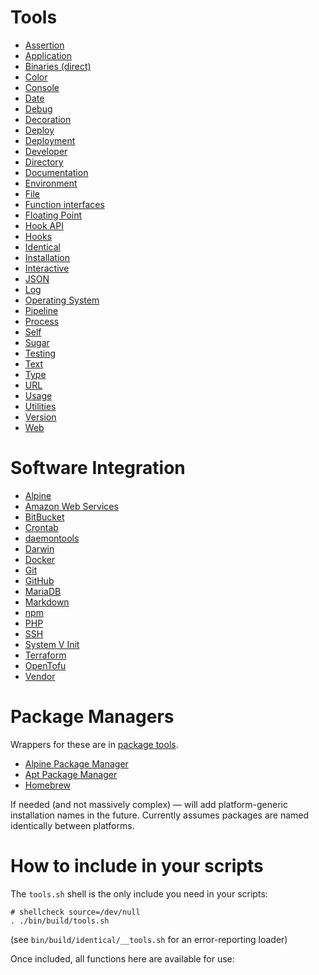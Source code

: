 # Tools

- [Assertion](./assert.md)
- [Application](./application.md)
- [Binaries (direct)](./bin.md)
- [Color](./colors.md)
- [Console](./console.md)
- [Date](./date.md)
- [Debug](./debug.md)
- [Decoration](./decoration.md)
- [Deploy](./deploy.md)
- [Deployment](./deployment.md)
- [Developer](./developer.md)
- [Directory](./directory.md)
- [Documentation](./documentation.md)
- [Environment](./environment.md)
- [File](./file.md)
- [Function interfaces](./interface.md)
- [Floating Point](./float.md)
- [Hook API](./hook.md)
- [Hooks](./hooks.md)
- [Identical](./identical.md)
- [Installation](./install.md)
- [Interactive](./interactive.md)
- [JSON](./json.md)
- [Log](./log.md)
- [Operating System](./os.md)
- [Pipeline](./pipeline.md)
- [Process](./process.md)
- [Self](./build.md)
- [Sugar](./sugar.md)
- [Testing](./test.md)
- [Text](./text.md)
- [Type](./type.md)
- [URL](./url.md)
- [Usage](./usage.md)
- [Utilities](./utilities.md)
- [Version](./version.md)
- [Web](./web.md)

# Software Integration

- [Alpine](./apk.md)
- [Amazon Web Services](./aws.md)
- [BitBucket](./bitbucket.md)
- [Crontab](./crontab.md)
- [daemontools](./daemontools.md)
- [Darwin](./darwin.md)
- [Docker](./docker.md)
- [Git](./git.md)
- [GitHub](./github.md)
- [MariaDB](./mariadb.md)
- [Markdown](./markdown.md)
- [npm](./npm.md)
- [PHP](./php.md)
- [SSH](./ssh.md)
- [System V Init](./sysvinit.md)
- [Terraform](./terraform.md)
- [OpenTofu](./opentofu.md)
- [Vendor](./vendor.md)

# Package Managers

Wrappers for these are in [package tools](./package.md).

- [Alpine Package Manager](./apk.md)
- [Apt Package Manager](./apt.md)
- [Homebrew](./brew.md)

If needed (and not massively complex) &mdash; will add platform-generic installation names in the future. Currently
assumes packages are named identically between platforms.

# How to include in your scripts

The `tools.sh` shell is the only include you need in your scripts:

    # shellcheck source=/dev/null
    . ./bin/build/tools.sh

(see `bin/build/identical/__tools.sh` for an error-reporting loader)

Once included, all functions here are available for use:
